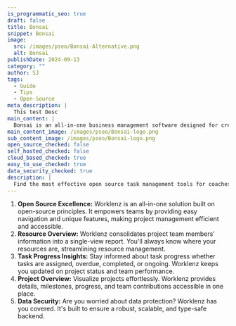 ```yaml
---
is_programmatic_seo: true
draft: false
title: Bonsai
snippet: Bonsai
image:
  src: /images/pseo/Bonsai-Alternative.png
  alt: Bonsai
publishDate: 2024-09-13
category: ""
author: SJ
tags:
  - Guide
  - Tips
  - Open-Source
meta_description: |
  This test Desc
main_content: |
  Bonsai is an all-in-one business management software designed for creative and digital agencies, consultancies, and professional service providers.
main_content_image: /images/pseo/Bonsai-logo.png
sub_content_image: /images/pseo/Bonsai-logo.png
open_source_checked: false
self_hosted_checked: false
cloud_based_checked: true
easy_to_use_checked: true
data_security_checked: true
description: |
  Find the most effective open source task management tools for coaches on our platform. Simplify your coaching tasks and boost productivity with these tools.
---
```

1. **Open Source Excellence:** Worklenz is an all-in-one solution built on open-source principles. It empowers teams by providing easy navigation and unique features, making project management efficient and accessible.
2. **Resource Overview:** Worklenz consolidates project team members' information into a single-view report. You'll always know where your resources are, streamlining resource management.
3. **Task Progress Insights:** Stay informed about task progress whether tasks are assigned, overdue, completed, or ongoing. Worklenz keeps you updated on project status and team performance.
4. **Project Overview:** Visualize projects effortlessly. Worklenz provides details, milestones, progress, and team contributions accessible in one place.
5. **Data Security:** Are you worried about data protection? Worklenz has you covered. It's built to ensure a robust, scalable, and type-safe backend.
